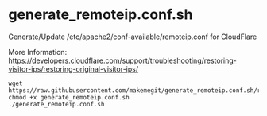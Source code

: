 # generate_remoteip.conf.sh

Generate/Update /etc/apache2/conf-available/remoteip.conf for CloudFlare

More Information: https://developers.cloudflare.com/support/troubleshooting/restoring-visitor-ips/restoring-original-visitor-ips/

```
wget https://raw.githubusercontent.com/makemegit/generate_remoteip.conf.sh/refs/heads/main/generate_remoteip.conf.sh
chmod +x generate_remoteip.conf.sh
./generate_remoteip.conf.sh
```

